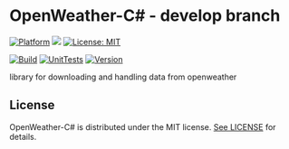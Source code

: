 # OpenWeather-C# - develop branch

[![Platform](https://img.shields.io/badge/platform-Windows10-blue.svg)](https://de.wikipedia.org/wiki/Microsoft_Windows_10)
<a target="_blank" href="https://www.paypal.me/GuepardoApps" title="Donate using PayPal"><img src="https://img.shields.io/badge/paypal-donate-blue.svg" /></a>
[![License: MIT](https://img.shields.io/badge/License-MIT-blue.svg)](https://opensource.org/licenses/MIT)

[![Build](https://img.shields.io/badge/build-passing-green.svg)](https://github.com/OpenWeatherLib/OpenWeather-CSharp/tree/develop/)
[![UnitTests](https://img.shields.io/badge/UnitTests-passing-green.svg)](https://github.com/OpenWeatherLib/OpenWeather-CSharp/tree/develop/)
[![Version](https://img.shields.io/badge/version-v1.0.0.180929-green.svg)](https://github.com/OpenWeatherLib/OpenWeather-CSharp/tree/develop/)

library for downloading and handling data from openweather

## License

OpenWeather-C# is distributed under the MIT license. [See LICENSE](https://github.com/OpenWeatherLib/OpenWeather-CSharp/blob/develop/LICENSE.md) for details.

